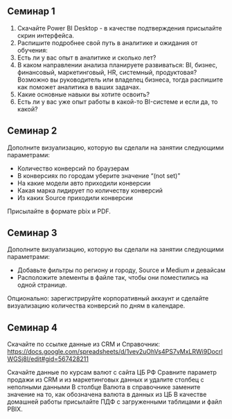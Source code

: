 ## Семинар 1
1. Скачайте Power BI Desktop - в качестве подтверждения присылайте скрин интерфейса.
2. Распишите подробнее свой путь в аналитике и ожидания от обучения:
3. Есть ли у вас опыт в аналитике и сколько лет?
4. В каком направлении анализа планируете развиваться: BI, бизнес, финансовый, маркетинговый, HR, системный, продуктовая? Возможно вы руководитель или владелец бизнеса, тогда распишите как поможет аналитика в ваших задачах.
5. Какие основные навыки вы хотите освоить?
6. Есть ли у вас уже опыт работы в какой-то BI-системе и если да, то какой?

## Семинар 2
Дополните визуализацию, которую вы сделали на занятии следующими параметрами:
- Количество конверсий по браузерам
- В конверсиях по городам уберите значение “(not set)”
- На какие модели авто приходили конверсии
- Какая марка лидирует по количеству конверсий
- Из каких Source приходили конверсии

Присылайте в формате pbix и PDF.

## Семинар 3
Дополните визуализацию, которую вы сделали на занятии следующими параметрами:
- Добавьте фильтры по региону и городу, Source и Medium и девайсам
- Расположите элементы в файле так, чтобы они поместились на одной странице.

Опционально: зарегистрируйте корпоративный аккаунт и сделайте визуализацию количества конверсий по дням в календаре.

## Семинар 4
Скачайте по ссылке данные из CRM и Справочник:
https://docs.google.com/spreadsheets/d/1vev2uOhVs4PS7vMxLRWi9DocrlWGSj8I/edit#gid=567428211

Скачайте данные по курсам валют с сайта ЦБ РФ
Сравните параметр продажи из CRM и из маркетинговых данных и удалите столбец с неполными данными
В столбце Валюта в справочнике замените значение на то, как обозначена валюта в данных из ЦБ
В качестве домашней работы присылайте ПДФ с загруженными таблицами и файл PBIX.
